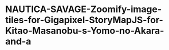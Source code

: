 # NAUTICA-SAVAGE-Zoomify-image-tiles-for-Gigapixel-StoryMapJS-for-Kitao-Masanobu-s-Yomo-no-Akara-and-a